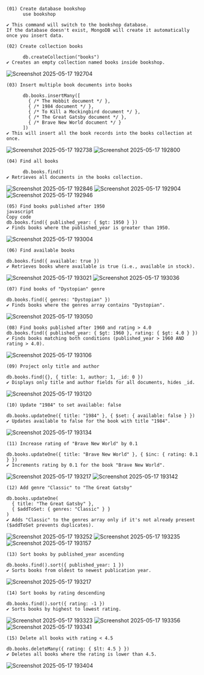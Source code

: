     (01) Create database bookshop 
          use bookshop
    
    ✔ This command will switch to the bookshop database.
    If the database doesn't exist, MongoDB will create it automatically once you insert data.
    
    (02) Create collection books
    
          db.createCollection("books")
    ✔ Creates an empty collection named books inside bookshop.

![Screenshot 2025-05-17 192704](https://github.com/user-attachments/assets/7cdb2d07-2c7e-4bb2-b782-a863a1a02166)

    (03) Insert multiple book documents into books
    
          db.books.insertMany([
            { /* The Hobbit document */ },
            { /* 1984 document */ },
            { /* To Kill a Mockingbird document */ },
            { /* The Great Gatsby document */ },
            { /* Brave New World document */ }
          ])
    ✔ This will insert all the book records into the books collection at once.

![Screenshot 2025-05-17 192738](https://github.com/user-attachments/assets/44950796-5850-4267-93ad-b3163b7a9605)
![Screenshot 2025-05-17 192800](https://github.com/user-attachments/assets/fd569a8a-947b-42d1-b9ea-051280401fc6)

    (04) Find all books
    
          db.books.find()
    ✔ Retrieves all documents in the books collection.

![Screenshot 2025-05-17 192846](https://github.com/user-attachments/assets/08421106-c775-466d-8cad-d183af37c097)
![Screenshot 2025-05-17 192904](https://github.com/user-attachments/assets/e01ea1b3-7a2a-4810-adc4-a5fc8d6d579d)
![Screenshot 2025-05-17 192946](https://github.com/user-attachments/assets/2c73b150-9b84-4fff-af27-b4a80d180394)

    (05) Find books published after 1950
    javascript
    Copy code
    db.books.find({ published_year: { $gt: 1950 } })
    ✔ Finds books where the published_year is greater than 1950.

![Screenshot 2025-05-17 193004](https://github.com/user-attachments/assets/e80d6c4d-8b1b-4a80-b8e4-d5bce3b9681b)


    (06) Find available books
    
    db.books.find({ available: true })
    ✔ Retrieves books where available is true (i.e., available in stock).
    
![Screenshot 2025-05-17 193021](https://github.com/user-attachments/assets/79a3c859-aa94-4a96-8abd-1e1f90400e3f)
![Screenshot 2025-05-17 193036](https://github.com/user-attachments/assets/90540823-af65-4191-802b-13b260e52a54)

    (07) Find books of "Dystopian" genre
    
    db.books.find({ genres: "Dystopian" })
    ✔ Finds books where the genres array contains "Dystopian".
   
![Screenshot 2025-05-17 193050](https://github.com/user-attachments/assets/a5ca1954-16dd-4c9b-8865-1155f228b7ef)

    (08) Find books published after 1960 and rating > 4.0
    db.books.find({ published_year: { $gt: 1960 }, rating: { $gt: 4.0 } })
    ✔ Finds books matching both conditions (published_year > 1960 AND rating > 4.0).
       
![Screenshot 2025-05-17 193106](https://github.com/user-attachments/assets/bb0b300b-a83e-448f-8b33-6e1b8d5cdf17)
 
    (09) Project only title and author
    
    db.books.find({}, { title: 1, author: 1, _id: 0 })
    ✔ Displays only title and author fields for all documents, hides _id.

![Screenshot 2025-05-17 193120](https://github.com/user-attachments/assets/c062bf5f-b616-4768-8675-352c5c0bebf3)

    (10) Update "1984" to set available: false
    
    db.books.updateOne({ title: "1984" }, { $set: { available: false } })
    ✔ Updates available to false for the book with title "1984".

![Screenshot 2025-05-17 193134](https://github.com/user-attachments/assets/69eb9d14-5fe3-4680-9cbf-34b04f296f13)

    (11) Increase rating of "Brave New World" by 0.1
    
    db.books.updateOne({ title: "Brave New World" }, { $inc: { rating: 0.1 } })
    ✔ Increments rating by 0.1 for the book "Brave New World".

![Screenshot 2025-05-17 193217](https://github.com/user-attachments/assets/992a9c34-7b90-4145-99e0-b127f1a59c58)
![Screenshot 2025-05-17 193142](https://github.com/user-attachments/assets/121db3dc-2da6-4918-87b2-906b354ecd6b)

    (12) Add genre "Classic" to "The Great Gatsby"
    
    db.books.updateOne(
      { title: "The Great Gatsby" },
      { $addToSet: { genres: "Classic" } }
    )
    ✔ Adds "Classic" to the genres array only if it's not already present ($addToSet prevents duplicates).

![Screenshot 2025-05-17 193252](https://github.com/user-attachments/assets/46c73cef-13f7-4e44-9a38-922c812980f8)
![Screenshot 2025-05-17 193235](https://github.com/user-attachments/assets/52aae9b1-3616-497e-a013-9c9c1a8dbbe5)
![Screenshot 2025-05-17 193157](https://github.com/user-attachments/assets/b124d803-fc0c-49e0-b135-1132234e3f6d)

    (13) Sort books by published_year ascending
    
    db.books.find().sort({ published_year: 1 })
    ✔ Sorts books from oldest to newest publication year.

![Screenshot 2025-05-17 193217](https://github.com/user-attachments/assets/e4fe9a06-5488-45ae-acc1-25c28e459a1c)


    (14) Sort books by rating descending
    
    db.books.find().sort({ rating: -1 })
    ✔ Sorts books by highest to lowest rating.

![Screenshot 2025-05-17 193323](https://github.com/user-attachments/assets/13d38226-1930-48e1-9505-a2f594205aab)
![Screenshot 2025-05-17 193356](https://github.com/user-attachments/assets/57f81b2d-a917-44ff-b4cb-a74de94e6997)
![Screenshot 2025-05-17 193341](https://github.com/user-attachments/assets/e7b3d414-002e-454f-82b4-14de374a1c47)

    
    (15) Delete all books with rating < 4.5
    
    db.books.deleteMany({ rating: { $lt: 4.5 } })
    ✔ Deletes all books where the rating is lower than 4.5.
![Screenshot 2025-05-17 193404](https://github.com/user-attachments/assets/cb775ca5-e5e9-4a58-9654-4ad1fd2640ef)


